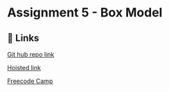 
# Assignment 5 - Box Model




## 🔗 Links
[Git hub repo link](https://github.com/manasa8910/box-modal)

[Hoisted link](https://manasa8910.github.io/box-modal/)

[Freecode Camp](https://www.freecodecamp.org/learn/2022/responsive-web-design/learn-the-css-box-model-by-building-a-rothko-painting/step-45)
